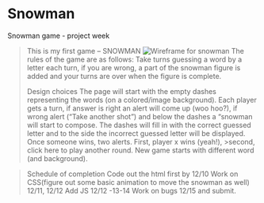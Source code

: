 # Snowman
Snowman game - project week

>This is my first game  – SNOWMAN 
![Wireframe for snowman](https://user-images.githubusercontent.com/73357072/101514986-dc858380-394b-11eb-9542-faea9f44258e.png) 
>The rules of the game are as follows:
>Take turns guessing a word by a letter each turn, if you are wrong, a part of the snowman figure is added and your turns are over when the figure is complete.
>
>Design choices
>The page will start with the empty dashes representing the words (on a colored/image background). 
>Each player gets a turn, if answer is right an alert will come up (woo hoo?), if wrong alert (“Take another shot”) and below the dashes a “snowman will start to compose. 
>The dashes will fill in with the correct guessed letter and to the side the incorrect guessed letter will be displayed. Once someone wins, two alerts. First, player x wins (yeah!), >second, click here to play another round. 
>New game starts with different word (and background).

>Schedule of completion 
>Code out the html first by 12/10
>Work on CSS(figure out some basic animation to move the snowman as well) 12/11, 12/12
>Add JS 12/12 -13-14
>Work on bugs 12/15 and submit.

